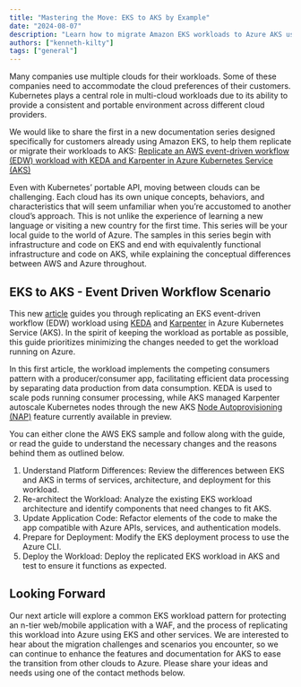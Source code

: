 ```yaml
---
title: "Mastering the Move: EKS to AKS by Example"
date: "2024-08-07"
description: "Learn how to migrate Amazon EKS workloads to Azure AKS using KEDA and Karpenter in this comprehensive guide."
authors: ["kenneth-kilty"]
tags: ["general"]
---
```


Many companies use multiple clouds for their workloads. Some of these companies need to accommodate the cloud preferences of their customers. Kubernetes plays a central role in multi-cloud workloads due to its ability to provide a consistent and portable environment across different cloud providers.

We would like to share the first in a new documentation series designed specifically for customers already using Amazon EKS, to help them replicate or migrate their workloads to AKS: [Replicate an AWS event-driven workflow (EDW) workload with KEDA and Karpenter in Azure Kubernetes Service (AKS)](https://learn.microsoft.com/azure/aks/eks-edw-overview)

Even with Kubernetes’ portable API, moving between clouds can be challenging. Each cloud has its own unique concepts, behaviors, and characteristics that will seem unfamiliar when you’re accustomed to another cloud’s approach. This is not unlike the experience of learning a new language or visiting a new country for the first time. This series will be your local guide to the world of Azure. The samples in this series begin with infrastructure and code on EKS and end with equivalently functional infrastructure and code on AKS, while explaining the conceptual differences between AWS and Azure throughout.

<!-- truncate -->

## EKS to AKS - Event Driven Workflow Scenario

This new [article](https://learn.microsoft.com/azure/aks/eks-edw-overview) guides you through replicating an EKS event-driven workflow (EDW) workload using [KEDA](https://keda.sh/) and [Karpenter](https://karpenter.sh/) in Azure Kubernetes Service (AKS). In the spirit of keeping the workload as portable as possible, this guide prioritizes minimizing the changes needed to get the workload running on Azure.

In this first article, the workload implements the competing consumers pattern with a producer/consumer app, facilitating efficient data processing by separating data production from data consumption. KEDA is used to scale pods running consumer processing, while AKS managed Karpenter autoscale Kubernetes nodes through the new AKS [Node Autoprovisioning (NAP)](https://learn.microsoft.com/azure/aks/node-autoprovision) feature currently available in preview.

You can either clone the AWS EKS sample and follow along with the guide, or read the guide to understand the necessary changes and the reasons behind them as outlined below.

1. Understand Platform Differences: Review the differences between EKS and AKS in terms of services, architecture, and deployment for this workload.
2. Re-architect the Workload: Analyze the existing EKS workload architecture and identify components that need changes to fit AKS.
3. Update Application Code: Refactor elements of the code to make the app compatible with Azure APIs, services, and authentication models.
4. Prepare for Deployment: Modify the EKS deployment process to use the Azure CLI.
5. Deploy the Workload: Deploy the replicated EKS workload in AKS and test to ensure it functions as expected.

## Looking Forward

Our next article will explore a common EKS workload pattern for protecting an n-tier web/mobile application with a WAF, and the process of replicating this workload into Azure using EKS and other services. We are interested to hear about the migration challenges and scenarios you encounter, so we can continue to enhance the features and documentation for AKS to ease the transition from other clouds to Azure. Please share your ideas and needs using one of the contact methods below.
